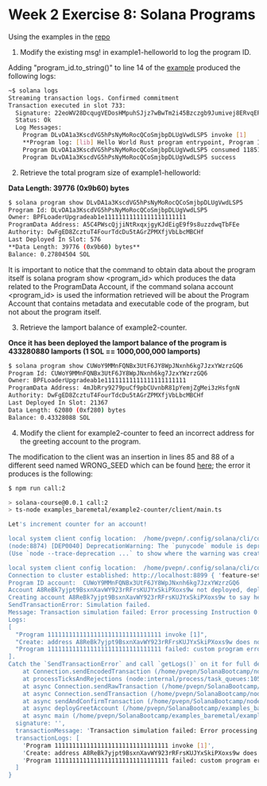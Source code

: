 # Week 2 Exercise 8: Solana Programs

Using the examples in the [repo](https://github.com/ExtropyIO/SolanaBootcamp/tree/main/examples_baremetal)

1. Modify the existing msg! in example1-helloworld to log the program ID. 

Adding "program_id.to_string()" to line 14 of the [example](https://github.com/circaplastic/SolanaBootcamp/blob/main/examples_baremetal/example1-helloworld/rust/src/lib.rs) produced the following logs:

```bash
~$ solana logs
Streaming transaction logs. Confirmed commitment
Transaction executed in slot 733:
  Signature: 22eoWV28DcqugVEDosHMpuhSJjz7wBwTm2i45Bzczgb9Jumivej8ERvqERK7PFBMqfWEedCQHq3uKyx1cC9YyuyP
  Status: Ok
  Log Messages:
    Program DLvDA1a3KscdVG5hPsNyMoRocQCoSmjbpDLUgVwdLSP5 invoke [1]
    **Program log: [lib] Hello World Rust program entrypoint, Program ID is: DLvDA1a3KscdVG5hPsNyMoRocQCoSmjbpDLUgVwdLSP5**
    Program DLvDA1a3KscdVG5hPsNyMoRocQCoSmjbpDLUgVwdLSP5 consumed 11851 of 200000 compute units
    Program DLvDA1a3KscdVG5hPsNyMoRocQCoSmjbpDLUgVwdLSP5 success
```

2. Retrieve the total program size of example1-helloworld:

**Data Length: 39776 (0x9b60) bytes**

```bash
$ solana program show DLvDA1a3KscdVG5hPsNyMoRocQCoSmjbpDLUgVwdLSP5
Program Id: DLvDA1a3KscdVG5hPsNyMoRocQCoSmjbpDLUgVwdLSP5
Owner: BPFLoaderUpgradeab1e11111111111111111111111
ProgramData Address: A5C4PWscQjjiNtRxqxjgyKJdEigE9f9s8uzzdwqTbFEe
Authority: DwFgED8ZcztuT4FourTdcDu5tAGrZPMXfjVbLbcMBCHf
Last Deployed In Slot: 576
**Data Length: 39776 (0x9b60) bytes**
Balance: 0.27804504 SOL
```
It is important to notice that the command to obtain data about the program itself is solana program show <program_id> which produces the data related to the ProgramData Account, if the command solana account <program_id> is used the information retrieved will be about the Program Account that contains metadata and executable code of the program, but not about the program itself.

3. Retrieve the lamport balance of example2-counter.

**Once it has been deployed the lamport balance of the program is 433280880 lamports (1 SOL == 1000,000,000 lamports)**
```bash
$ solana program show CUWoY9MMnFQNBx3UtF6JY8WpJNxnh6kg7JzxYWzrzGQ6
Program Id: CUWoY9MMnFQNBx3UtF6JY8WpJNxnh6kg7JzxYWzrzGQ6
Owner: BPFLoaderUpgradeab1e11111111111111111111111
ProgramData Address: 4mJbRry9279puCf9pbCUvnbR81pYemjZgMei3zHsfgnN
Authority: DwFgED8ZcztuT4FourTdcDu5tAGrZPMXfjVbLbcMBCHf
Last Deployed In Slot: 21367
Data Length: 62080 (0xf280) bytes
Balance: 0.43328088 SOL
```

4. Modify the client for example2-counter to feed an incorrect address for the greeting account to the program.

The modification to the client was an insertion in lines 85 and 88 of a different seed named WRONG_SEED which can be found [here](https://github.com/circaplastic/SolanaBootcamp/blob/main/examples_baremetal/example2-counter/client/main.ts); the error it produces is the following:

```bash
$ npm run call:2

> solana-course@0.0.1 call:2
> ts-node examples_baremetal/example2-counter/client/main.ts

Let's increment counter for an account!

local system client config location:  /home/pvepn/.config/solana/cli/config.yml
(node:8874) [DEP0040] DeprecationWarning: The `punycode` module is deprecated. Please use a userland alternative instead.
(Use `node --trace-deprecation ...` to show where the warning was created)

local system client config location:  /home/pvepn/.config/solana/cli/config.yml
Connection to cluster established: http://localhost:8899 { 'feature-set': 607245837, 'solana-core': '2.0.16' }
Program ID account:  CUWoY9MMnFQNBx3UtF6JY8WpJNxnh6kg7JzxYWzrzGQ6
Account A8ReBk7yjpt9BsxnXavWY923rRFrsKUJYxSkiPXoxs9w not deployed, deploying now
Creating account A8ReBk7yjpt9BsxnXavWY923rRFrsKUJYxSkiPXoxs9w to say hello to
SendTransactionError: Simulation failed. 
Message: Transaction simulation failed: Error processing Instruction 0: custom program error: 0x5.
Logs:
[
  "Program 11111111111111111111111111111111 invoke [1]",
  "Create: address A8ReBk7yjpt9BsxnXavWY923rRFrsKUJYxSkiPXoxs9w does not match derived address 34Do48RDmjj1YDxBf5B3QXeXc5ZufoWjhYRWzXD7xVyJ",
  "Program 11111111111111111111111111111111 failed: custom program error: 0x5"
].
Catch the `SendTransactionError` and call `getLogs()` on it for full details.
    at Connection.sendEncodedTransaction (/home/pvepn/SolanaBootcamp/node_modules/@solana/web3.js/src/connection.ts:6047:13)
    at processTicksAndRejections (node:internal/process/task_queues:105:5)
    at async Connection.sendRawTransaction (/home/pvepn/SolanaBootcamp/node_modules/@solana/web3.js/src/connection.ts:6003:20)
    at async Connection.sendTransaction (/home/pvepn/SolanaBootcamp/node_modules/@solana/web3.js/src/connection.ts:5991:12)
    at async sendAndConfirmTransaction (/home/pvepn/SolanaBootcamp/node_modules/@solana/web3.js/src/utils/send-and-confirm-transaction.ts:36:21)
    at async deployGreetAccount (/home/pvepn/SolanaBootcamp/examples_baremetal/example2-counter/client/main.ts:123:5)
    at async main (/home/pvepn/SolanaBootcamp/examples_baremetal/example2-counter/client/main.ts:54:5) {
  signature: '',
  transactionMessage: 'Transaction simulation failed: Error processing Instruction 0: custom program error: 0x5',
  transactionLogs: [
    'Program 11111111111111111111111111111111 invoke [1]',
    'Create: address A8ReBk7yjpt9BsxnXavWY923rRFrsKUJYxSkiPXoxs9w does not match derived address 34Do48RDmjj1YDxBf5B3QXeXc5ZufoWjhYRWzXD7xVyJ',
    'Program 11111111111111111111111111111111 failed: custom program error: 0x5'
  ]
}
```
